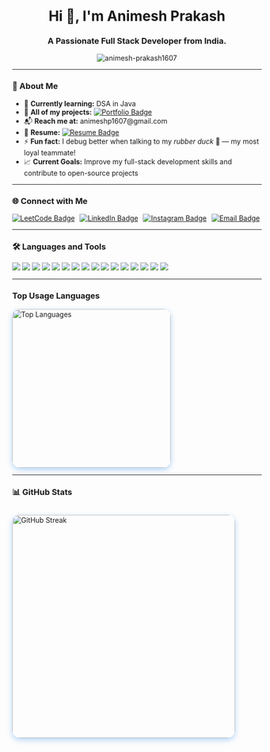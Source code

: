 <h1 align="center">Hi 👋, I'm Animesh Prakash</h1>
<h3 align="center">A Passionate Full Stack Developer from India.</h3>



<p align="center">
  <img src="https://komarev.com/ghpvc/?username=animesh-prakash1607&label=Profile%20views&color=0e75b6&style=flat" alt="animesh-prakash1607" />
</p>

---

### 💫 About Me

<ul>
  <li>🌱 <strong>Currently learning:</strong> DSA in Java</li>
  <li>💼 <strong>All of my projects:</strong>
    <a href="https://portfolioofanimesh.netlify.app" target="_blank">
      <img src="https://img.shields.io/badge/Visit-Portfolio-blue?style=flat&logo=google-chrome&logoColor=white" alt="Portfolio Badge"/>
    </a>
  </li>
  <li>📬 <strong>Reach me at:</strong> animeshp1607@gmail.com</li>
  <li>📄 <strong>Resume:</strong>
    <a href="https://drive.google.com/file/d/10Wr16sv49ZV6N9qv1EXxyr-yRg1IK8sC/view?usp=sharing" target="_blank">
      <img src="https://img.shields.io/badge/View-Resume-critical?style=flat&logo=adobeacrobatreader&logoColor=white" alt="Resume Badge"/>
    </a>
  </li>
  <li>⚡ <strong>Fun fact:</strong> I debug better when talking to my <em>rubber duck</em> 🐤 — my most loyal teammate!</li>
  <li>📈 <strong>Current Goals:</strong> Improve my full-stack development skills and contribute to open-source projects</li>
</ul>

---

### 🌐 Connect with Me

<p style="display: flex; gap: 10px;">
  <a href="https://www.leetcode.com/animesh_prakash07" target="_blank">
    <img src="https://img.shields.io/badge/LeetCode-FFA116?style=flat&logo=leetCode&logoColor=white" alt="LeetCode Badge" />
  </a>
    <a href="https://linkedin.com/in/animesh-prakash1607" target="_blank">
    <img src="https://img.shields.io/badge/LinkedIn-0A66C2?style=flat&logo=linkedin&logoColor=white" alt="LinkedIn Badge" />
  </a>
  <a href="https://www.instagram.com/animeshp_1607/?hl=en" target="_blank">
    <img src="https://img.shields.io/badge/Instagram-E4405F?style=flat&logo=instagram&logoColor=white" alt="Instagram Badge" />
  </a>
   <a href="mailto:animeshp1607@gmail.com" target="_blank">
    <img src="https://img.shields.io/badge/Email-D14836?style=flat&logo=gmail&logoColor=white" alt="Email Badge" />
  </a>
</p>


---

### 🛠️ Languages and Tools

<p align="">
  <img src="https://img.shields.io/badge/HTML5-E34F26?style=flat&logo=html5&logoColor=white"/>
  <img src="https://img.shields.io/badge/CSS3-1572B6?style=flat&logo=css3&logoColor=white"/>
  <img src="https://img.shields.io/badge/JavaScript-F7DF1E?style=flat&logo=javascript&logoColor=black"/>
  <img src="https://img.shields.io/badge/React-20232A?style=flat&logo=react&logoColor=61DAFB"/>
  <img src="https://img.shields.io/badge/Express.js-000000?style=flat&logo=express&logoColor=white"/>
  <img src="https://img.shields.io/badge/Node.js-339933?style=flat&logo=node.js&logoColor=white"/>
  <img src="https://img.shields.io/badge/MongoDB-4EA94B?style=flat&logo=mongodb&logoColor=white"/>
  <img src="https://img.shields.io/badge/Tailwind_CSS-38B2AC?style=flat&logo=tailwind-css&logoColor=white"/>
  <img src="https://img.shields.io/badge/Git-F05032?style=flat&logo=git&logoColor=white"/>
  <img src="https://img.shields.io/badge/GitHub-181717?style=flat&logo=github&logoColor=white"/>
  <img src="https://img.shields.io/badge/Postman-FF6C37?style=flat&logo=postman&logoColor=white"/>
  <img src="https://img.shields.io/badge/C-00599C?style=flat&logo=c&logoColor=white"/>
  <img src="https://img.shields.io/badge/C++-00599C?style=flat&logo=c%2B%2B&logoColor=white"/>
  <img src="https://img.shields.io/badge/Java-007396?style=flat&logo=java&logoColor=white"/>
  <img src="https://img.shields.io/badge/DSA-0081C9?style=flat&logo=codeforces&logoColor=white"/>
  <img src="https://img.shields.io/badge/Netlify-00C7B7?style=flat&logo=netlify&logoColor=white"/>
</p>

---

### Top Usage Languages

<img
    src="https://github-readme-stats.vercel.app/api/top-langs?username=animesh-prakash1607&show_icons=true&layout=compact&theme=react"
    alt="Top Languages"
    style="border-radius: 15px; box-shadow: 0 4px 12px rgba(0, 115, 230, 0.3);"
    width="320"
  />

---

### 📊 GitHub Stats

<p align="center" style="display: flex; justify-content: center; gap: 20px; flex-wrap: wrap;">

  <img
    src="https://github-readme-streak-stats.herokuapp.com/?user=animesh-prakash1607&theme=blue-green"
    alt="GitHub Streak"
    style="border-radius: 15px; box-shadow: 0 4px 12px rgba(0, 115, 230, 0.3);"
    width="450"
  />

</p>

